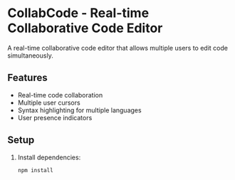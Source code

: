 # CollabCode - Real-time Collaborative Code Editor

A real-time collaborative code editor that allows multiple users to edit code simultaneously.

## Features

- Real-time code collaboration
- Multiple user cursors
- Syntax highlighting for multiple languages
- User presence indicators

## Setup

1. Install dependencies:
   ```bash
   npm install